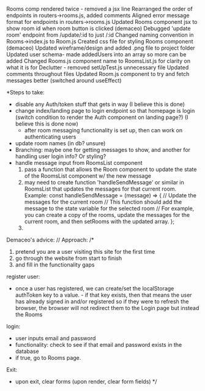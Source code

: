Rooms comp rendered twice - removed a jsx line
Rearranged the order of endpoints in routers->rooms.js, added comments
Aligned error message format for endpoints in routers->rooms.js
Updated Rooms component jsx to show room id when room button is clicked (demaceo)
Debugged 'update room' endpoint from /update/:id to just /:id
Changed naming convention in Rooms->index.js to Room.js
Created css file for styling Rooms component (demaceo)
Updated wireframe/design and added .png file to project folder
Updated user schema- made addedUsers into an array so more can be added
Changed Rooms.js component name to RoomsList.js for clarity on what it is for
Declutter - removed setUpTest.js unnecessary file 
Updated comments throughout files
Updated Room.js component to try and fetch messages better (switched around useEffect)


*Steps to take:
- disable any Auth/token stuff that gets in way (I believe this is done)
- change index/landing page to login endpoint so that homepage is login (switch condition to render the Auth component on landing page?) (I believe this is done now)
  - after room messaging functionality is set up, then can work on authenticating users
- update room names (in db? unsure)
- Branching: maybe one for getting messages to show, and another for handling user login info? Or styling?
- handle message input from RoomsList component
  1. pass a function that allows the Room component to update the state of the RoomsList component w/ the new message
  2. may need to create function 'handleSendMessage' or similar in RoomsList that updates the messages for that current room. Example:
  const handleSendMessage = (message) => {
  // Update the messages for the current room
  // This function should add the message to the state variable for the selected room
  // For example, you can create a copy of the rooms, update the messages for the current room, and then setRooms with the updated array.
};
  3. 


Demaceo's advice:
 // Approach:
  /* 
  1. pretend you are a user visiting this site for the first time
  2. go through the website from start to finish 
  3. and fill in the functionality gaps 

  register user: 
  - once a user has registered, we can create/set the localStorage authToken key to a value. - if that key exists, then that means the user has already signed in and/or registered 
  so if they were to refresh the browser, the browser will not redirect them to the Login page but instead the Rooms

  login: 
  - user inputs email and password
  - functionality: check to see if that email and password exists in the database
  - if true, go to Rooms page.

  Exit:
  - upon exit, clear forms (upon render, clear form fields)
  */

  




